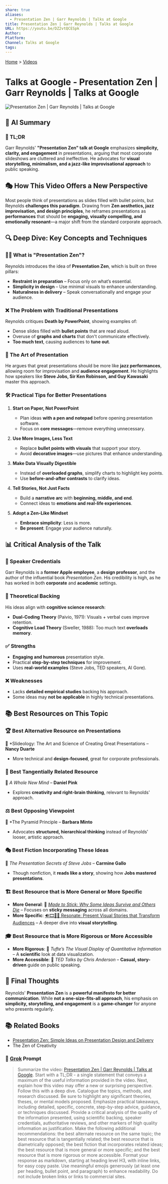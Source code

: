 ```yaml
---
share: true
aliases:
  - Presentation Zen | Garr Reynolds | Talks at Google
title: Presentation Zen | Garr Reynolds | Talks at Google
URL: https://youtu.be/DZ2vtQCESpk
Author: 
Platform: 
Channel: Talks at Google
tags: 
---
```

[Home](../index.md) > [Videos](./index.md)  
# Talks at Google - Presentation Zen | Garr Reynolds | Talks at Google  
![Presentation Zen | Garr Reynolds | Talks at Google](https://youtu.be/DZ2vtQCESpk)  
  
## 🤖 AI Summary  
### 📌 TL;DR  
Garr Reynolds' **"Presentation Zen" talk at Google** emphasizes **simplicity, clarity, and engagement** in presentations, arguing that most corporate slideshows are cluttered and ineffective. He advocates for **visual storytelling, minimalism, and a jazz-like improvisational approach** to public speaking.  
  
## 🎭 How This Video Offers a New Perspective  
Most people think of presentations as slides filled with bullet points, but Reynolds **challenges this paradigm**. Drawing from **Zen aesthetics, jazz improvisation, and design principles**, he reframes presentations as **performances** that should be **engaging, visually compelling, and emotionally resonant**—a major shift from the standard corporate approach.  
  
## 🔍 Deep Dive: Key Concepts and Techniques  
  
### 🧑‍🎨 **What is "Presentation Zen"?**    
Reynolds introduces the idea of **Presentation Zen**, which is built on three pillars:  
  
- **Restraint in preparation** – Focus only on what’s essential.  
- **Simplicity in design** – Use minimal visuals to enhance understanding.  
- **Naturalness in delivery** – Speak conversationally and engage your audience.  
  
### ❌ The Problem with Traditional Presentations  
Reynolds critiques **Death by PowerPoint**, showing examples of:  
- Dense slides filled with **bullet points** that are read aloud.  
- Overuse of **graphs and charts** that don't communicate effectively.  
- **Too much text**, causing audiences to **tune out**.  
  
### 🎨 The Art of Presentation    
He argues that great presentations should be more like **jazz performances**, allowing room for improvisation and **audience engagement**. He highlights how speakers like **Steve Jobs, Sir Ken Robinson, and Guy Kawasaki** master this approach.  
  
### 🛠️ **Practical Tips for Better Presentations**  
  
1. **Start on Paper, Not PowerPoint**  
   - Plan ideas **with a pen and notepad** before opening presentation software.  
   - Focus on **core messages**—remove everything unnecessary.  
  
1. **Use More Images, Less Text**  
   - Replace **bullet points with visuals** that support your story.  
   - Avoid **decorative images**—use pictures that enhance understanding.  
  
1. **Make Data Visually Digestible**  
   - Instead of **overloaded graphs**, simplify charts to highlight key points.  
   - Use **before-and-after contrasts** to clarify ideas.  
  
1. **Tell Stories, Not Just Facts**  
   - Build a **narrative arc** with **beginning, middle, and end**.  
   - Connect ideas to **emotions and real-life experiences**.  
  
1. **Adopt a Zen-Like Mindset**  
   - **Embrace simplicity**: Less is more.  
   - **Be present**: Engage your audience naturally.  
  
## 📊 **Critical Analysis of the Talk**  
  
### 🎤 Speaker Credentials  
Garr Reynolds is a **former Apple employee**, a **design professor**, and the author of the influential book *Presentation Zen*. His credibility is high, as he has worked in both **corporate** and **academic** settings.  
  
### 📖 Theoretical Backing  
His ideas align with **cognitive science research**:  
- **Dual-Coding Theory** (Paivio, 1971): Visuals + verbal cues improve retention.  
- **Cognitive Load Theory** (Sweller, 1988): Too much text **overloads memory**.  
  
### ✅ Strengths  
- **Engaging and humorous** presentation style.  
- Practical **step-by-step techniques** for improvement.  
- Uses **real-world examples** (Steve Jobs, TED speakers, Al Gore).  
  
### ❌ Weaknesses  
- Lacks **detailed empirical studies** backing his approach.  
- Some ideas may **not be applicable** in highly technical presentations.  
  
## 📚 Best Resources on This Topic  
  
### 🏆 **Best Alternative Resource on Presentations**  
📖 *Slideology: The Art and Science of Creating Great Presentations – **Nancy Duarte**  
- More technical and **design-focused**, great for corporate professionals.  
  
### 🔄 **Best Tangentially Related Resource**  
📖 *A Whole New Mind* – **Daniel Pink**  
- Explores **creativity and right-brain thinking**, relevant to Reynolds' approach.  
  
### ⚖️ **Best Opposing Viewpoint**  
📖 *The Pyramid Principle – **Barbara Minto**  
- Advocates **structured, hierarchical thinking** instead of Reynolds' looser, artistic approach.  
  
### 🎭 **Best Fiction Incorporating These Ideas**  
📖 *The Presentation Secrets of Steve Jobs* – **Carmine Gallo**  
- Though nonfiction, it **reads like a story**, showing how **Jobs mastered presentations**.  
  
### 🏗️ **Best Resource that is More General or More Specific**  
- **More General**: 📖 *[Made to Stick: Why Some Ideas Survive and Others Die](../books/made-to-stick.md)* – Focuses on **sticky messaging** across all domains.  
- **More Specific**: [🔊🎞️🌱🤯 Resonate: Present Visual Stories that Transform Audiences](../books/resonate.md) – A deeper dive into **visual storytelling**.  
  
### 🎓 **Best Resource that is More Rigorous or More Accessible**  
- **More Rigorous**: 📖 *Tufte’s The Visual Display of Quantitative Information* – A **scientific** look at data visualization.  
- **More Accessible**: 🎥 *TED Talks by Chris Anderson* – **Casual, story-driven** guide on public speaking.  
  
## 🎤 Final Thoughts  
Reynolds' **Presentation Zen** is a **powerful manifesto for better communication**. While **not a one-size-fits-all approach**, his emphasis on **simplicity, storytelling, and engagement** is a **game-changer** for anyone who presents regularly.  
  
## 📚 Related Books  
- [Presentation Zen: Simple Ideas on Presentation Design and Delivery](../books/presentation-zen.md)  
- The Zen of Creativity  
  
### 💬 [Grok](https://x.ai) Prompt  
> Summarize the video: [Presentation Zen | Garr Reynolds | Talks at Google](https://youtu.be/DZ2vtQCESpk). Start with a TL;DR - a single statement that conveys a maximum of the useful information provided in the video. Next, explain how this video may offer a new or surprising perspective. Follow this with a deep dive. Catalogue the topics, methods, and research discussed. Be sure to highlight any significant theories, theses, or mental models proposed. Emphasize practical takeaways, including detailed, specific, concrete, step-by-step advice, guidance, or techniques discussed. Provide a critical analysis of the quality of the information presented, using scientific backing, speaker credentials, authoritative reviews, and other markers of high quality information as justification. Make the following additional recommendations: the best alternate resource on the same topic; the best resource that is tangentially related; the best resource that is diametrically opposed; the best fiction that incorporates related ideas; the best resource that is more general or more specific; and the best resource that is more rigorous or more accessible. Format your response as markdown, starting at heading level H3, with inline links, for easy copy paste. Use meaningful emojis generously (at least one per heading, bullet point, and paragraph) to enhance readability. Do not include broken links or links to commercial sites.
